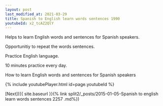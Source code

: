 ```yaml
---
layout: post
last_modified_at: 2021-03-29
title: Spanish to English learn words sentences 1990 
youtubeId: x2_tcAZ2QlY
---
```

 
 
Helps to learn English words and sentences for Spanish speakers.

Opportunitiy to repeat the words sentences. 

Practice English language. 
 
10 minutes practice every day. 
 
How to learn English words and sentences for Spanish speakers 
 
{% include youtubePlayer.html id=page.youtubeId %}
 
 
[Next]({{ site.baseurl }}{% link  split2/_posts/2015-01-05-Spanish to english learn words sentences 2257 .md%})
 
